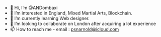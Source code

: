 - 👋 Hi, I’m @ANDombaxi
- 👀 I’m interested in England, Mixed Martial Arts, Blockchain.
- 🌱 I’m currently learning Web designer.
- 💞️ I’m looking to collaborate on London after acquiring a lot experience
- 📫 How to reach me - email : psnarnold@icloud.com 

<!---
ANDombaxi/ANDombaxi is a ✨ special ✨ repository because its `README.md` (this file) appears on your GitHub profile.
You can click the Preview link to take a look at your changes.
--->
